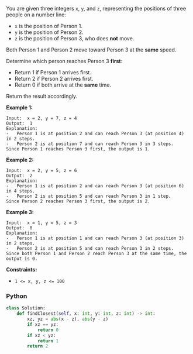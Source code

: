 You are given three integers  `x`,  `y`, and  `z`, representing the positions of three people on a number line:

-   `x`  is the position of Person 1.
-   `y`  is the position of Person 2.
-   `z`  is the position of Person 3, who does  **not**  move.

Both Person 1 and Person 2 move toward Person 3 at the  **same**  speed.

Determine which person reaches Person 3  **first**:

-   Return 1 if Person 1 arrives first.
-   Return 2 if Person 2 arrives first.
-   Return 0 if both arrive at the  **same**  time.

Return the result accordingly.

**Example 1:**
```
Input:  x = 2, y = 7, z = 4
Output:  1
Explanation:
-   Person 1 is at position 2 and can reach Person 3 (at position 4) in 2 steps.
-   Person 2 is at position 7 and can reach Person 3 in 3 steps.
Since Person 1 reaches Person 3 first, the output is 1.
```

**Example 2:**
```
Input:  x = 2, y = 5, z = 6
Output:  2
Explanation:
-   Person 1 is at position 2 and can reach Person 3 (at position 6) in 4 steps.
-   Person 2 is at position 5 and can reach Person 3 in 1 step.
Since Person 2 reaches Person 3 first, the output is 2.
```

**Example 3:**
```
Input:  x = 1, y = 5, z = 3
Output:  0
Explanation:
-   Person 1 is at position 1 and can reach Person 3 (at position 3) in 2 steps.
-   Person 2 is at position 5 and can reach Person 3 in 2 steps.
Since both Person 1 and Person 2 reach Person 3 at the same time, the output is 0.
```
**Constraints:**

-   `1 <= x, y, z <= 100`


### Python

```python
class Solution:
    def findClosest(self, x: int, y: int, z: int) -> int:
        xz, yz = abs(x - z), abs(y - z)
        if xz == yz:
            return 0
        if xz < yz:
            return 1
        return 2
```